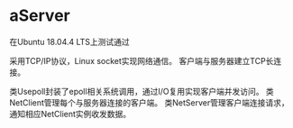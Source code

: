 # aServer

在Ubuntu 18.04.4 LTS上测试通过

采用TCP/IP协议，Linux socket实现网络通信。
客户端与服务器建立TCP长连接。

类Usepoll封装了epoll相关系统调用，通过I/O复用实现客户端并发访问。
类NetClient管理每个与服务器连接的客户端。
类NetServer管理客户端连接请求，通知相应NetClient实例收发数据。
